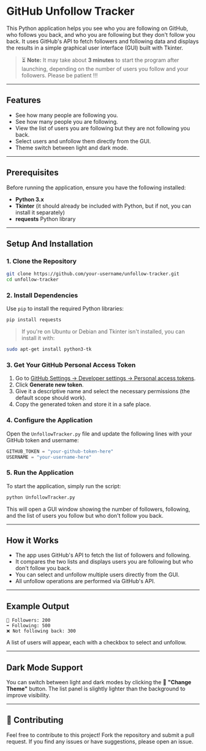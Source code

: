 

# GitHub Unfollow Tracker

This Python application helps you see who you are following on GitHub, who follows you back, and who you are following but they don't follow you back. It uses GitHub's API to fetch followers and following data and displays the results in a simple graphical user interface (GUI) built with Tkinter.

> ⏳ **Note:** It may take about **3 minutes** to start the program after launching, depending on the number of users you follow and your followers. Please be patient !!!

---

## Features

- See how many people are following you.
- See how many people you are following.
- View the list of users you are following but they are not following you back.
- Select users and unfollow them directly from the GUI.
- Theme switch between light and dark mode.

---

## Prerequisites

Before running the application, ensure you have the following installed:

- **Python 3.x**
- **Tkinter** (it should already be included with Python, but if not, you can install it separately)
- **requests** Python library

---

## Setup And Installation

### 1. Clone the Repository

```bash
git clone https://github.com/your-username/unfollow-tracker.git
cd unfollow-tracker
```

### 2. Install Dependencies

Use `pip` to install the required Python libraries:

```bash
pip install requests
```

> If you're on Ubuntu or Debian and Tkinter isn't installed, you can install it with:

```bash
sudo apt-get install python3-tk
```

### 3. Get Your GitHub Personal Access Token

1. Go to [GitHub Settings → Developer settings → Personal access tokens](https://github.com/settings/tokens).
2. Click **Generate new token**.
3. Give it a descriptive name and select the necessary permissions (the default scope should work).
4. Copy the generated token and store it in a safe place.

### 4. Configure the Application

Open the `UnfollowTracker.py` file and update the following lines with your GitHub token and username:

```python
GITHUB_TOKEN = "your-github-token-here"
USERNAME = "your-username-here"
```

### 5. Run the Application

To start the application, simply run the script:

```bash
python UnfollowTracker.py
```

This will open a GUI window showing the number of followers, following, and the list of users you follow but who don't follow you back.

---

## How it Works

- The app uses GitHub's API to fetch the list of followers and following.
- It compares the two lists and displays users you are following but who don't follow you back.
- You can select and unfollow multiple users directly from the GUI.
- All unfollow operations are performed via GitHub's API.

---

## Example Output

```
👥 Followers: 200
➡️ Following: 500
❌ Not following back: 300
```

A list of users will appear, each with a checkbox to select and unfollow.

---

## Dark Mode Support

You can switch between light and dark modes by clicking the 🌙 **"Change Theme"** button. The list panel is slightly lighter than the background to improve visibility.

---

## 🤝 Contributing

Feel free to contribute to this project! Fork the repository and submit a pull request. If you find any issues or have suggestions, please open an issue.

